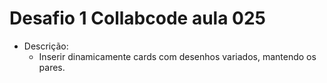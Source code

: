 # Desafio 1 Collabcode aula 025

- Descrição:
    - Inserir dinamicamente cards com desenhos variados, mantendo os pares.